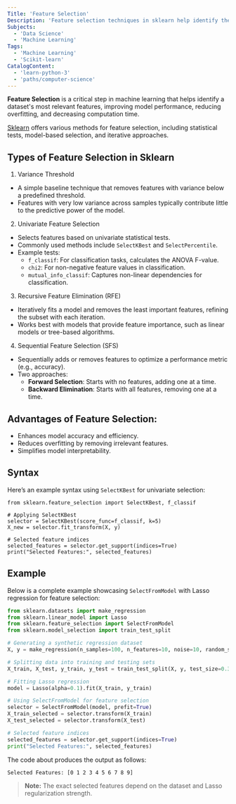 ```yaml
---
Title: 'Feature Selection'
Description: 'Feature selection techniques in sklearn help identify the most relevant features in a dataset, improving model performance and reducing overfitting.'
Subjects:
  - 'Data Science'
  - 'Machine Learning'
Tags:
  - 'Machine Learning'
  - 'Scikit-learn'
CatalogContent:
  - 'learn-python-3'
  - 'paths/computer-science'
---
```


**Feature Selection** is a critical step in machine learning that helps identify a dataset's most relevant features, improving model performance, reducing overfitting, and decreasing computation time. 

[Sklearn](https://www.codecademy.com/resources/docs/sklearn) offers various methods for feature selection, including statistical tests, model-based selection, and iterative approaches.

## Types of Feature Selection in Sklearn

1. Variance Threshold
- A simple baseline technique that removes features with variance below a predefined threshold.
- Features with very low variance across samples typically contribute little to the predictive power of the model.

2.  Univariate Feature Selection
- Selects features based on univariate statistical tests.
- Commonly used methods include `SelectKBest` and `SelectPercentile`.
- Example tests:
  - `f_classif`: For classification tasks, calculates the ANOVA F-value.
  - `chi2`: For non-negative feature values in classification.
  - `mutual_info_classif`: Captures non-linear dependencies for classification.

3. Recursive Feature Elimination (RFE)
- Iteratively fits a model and removes the least important features, refining the subset with each iteration.
- Works best with models that provide feature importance, such as linear models or tree-based algorithms.

4. Sequential Feature Selection (SFS)
- Sequentially adds or removes features to optimize a performance metric (e.g., accuracy).
- Two approaches:
  - **Forward Selection**: Starts with no features, adding one at a time.
  - **Backward Elimination**: Starts with all features, removing one at a time.
 
## Advantages of Feature Selection:
- Enhances model accuracy and efficiency.
- Reduces overfitting by removing irrelevant features.
- Simplifies model interpretability.

## Syntax

Here’s an example syntax using `SelectKBest` for univariate selection:

```pseudo
from sklearn.feature_selection import SelectKBest, f_classif

# Applying SelectKBest
selector = SelectKBest(score_func=f_classif, k=5)
X_new = selector.fit_transform(X, y)

# Selected feature indices
selected_features = selector.get_support(indices=True)
print("Selected Features:", selected_features)
```

## Example

Below is a complete example showcasing `SelectFromModel` with Lasso regression for feature selection:

```py
from sklearn.datasets import make_regression
from sklearn.linear_model import Lasso
from sklearn.feature_selection import SelectFromModel
from sklearn.model_selection import train_test_split

# Generating a synthetic regression dataset
X, y = make_regression(n_samples=100, n_features=10, noise=10, random_state=42)

# Splitting data into training and testing sets
X_train, X_test, y_train, y_test = train_test_split(X, y, test_size=0.3, random_state=42)

# Fitting Lasso regression
model = Lasso(alpha=0.1).fit(X_train, y_train)

# Using SelectFromModel for feature selection
selector = SelectFromModel(model, prefit=True)
X_train_selected = selector.transform(X_train)
X_test_selected = selector.transform(X_test)

# Selected feature indices
selected_features = selector.get_support(indices=True)
print("Selected Features:", selected_features)
```

The code about produces the output as follows:

```shell
Selected Features: [0 1 2 3 4 5 6 7 8 9]
```

> **Note:** The exact selected features depend on the dataset and Lasso regularization strength.

